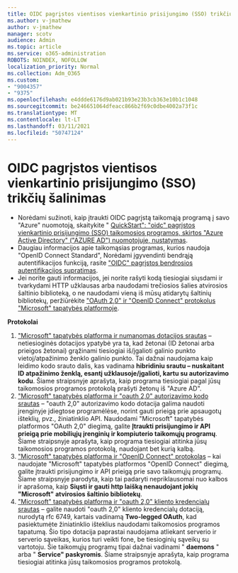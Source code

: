 ```yaml
---
title: OIDC pagrįstos vientisos vienkartinio prisijungimo (SSO) trikčių šalinimas
ms.author: v-jmathew
author: v-jmathew
manager: scotv
audience: Admin
ms.topic: article
ms.service: o365-administration
ROBOTS: NOINDEX, NOFOLLOW
localization_priority: Normal
ms.collection: Adm_O365
ms.custom:
- "9004357"
- "9375"
ms.openlocfilehash: e4ddde6176d9ab021b93e23b3cb363e10b1c1048
ms.sourcegitcommit: be246651064dfeacc866b2f69c0dbe4002a73f1c
ms.translationtype: MT
ms.contentlocale: lt-LT
ms.lasthandoff: 03/11/2021
ms.locfileid: "50747124"
---
```

# <a name="troubleshoot-oidc-based-seamless-single-sign-on-sso-issues"></a>OIDC pagrįstos vientisos vienkartinio prisijungimo (SSO) trikčių šalinimas

- Norėdami sužinoti, kaip įtraukti OIDC pagrįstą taikomąją programą į savo "Azure" nuomotoją, skaitykite " [QuickStart": "oidc" pagrįstos vienkartinio prisijungimo (SSO) taikomosios programos, skirtos "Azure Active Directory" ("AZURE AD") nuomotojuje, nustatymas](https://docs.microsoft.com/azure/active-directory/manage-apps/add-application-portal-setup-oidc-sso).
- Daugiau informacijos apie taikomąsias programas, kurios naudoja "OpenID Connect Standard", Norėdami įgyvendinti bendrąją autentifikacijos funkciją, rasite ["OIDC" pagrįstos bendrosios autentifikacijos supratimas](https://docs.microsoft.com/azure/active-directory/manage-apps/configure-oidc-single-sign-on).
- Jei norite gauti informacijos, jei norite rašyti kodą tiesiogiai siųsdami ir tvarkydami HTTP užklausas arba naudodami trečiosios šalies atvirosios šaltinio biblioteką, o ne naudodami vieną iš mūsų atidarytų šaltinių bibliotekų, peržiūrėkite ["OAuth 2,0" ir "OpenID Connect" protokolus "Microsoft" tapatybės platformoje](https://docs.microsoft.com/azure/active-directory/develop/active-directory-v2-protocols).

**Protokolai**

1. ["Microsoft" tapatybės platforma ir numanomas dotacijos srautas](https://docs.microsoft.com/azure/active-directory/develop/v2-oauth2-implicit-grant-flow) – netiesioginės dotacijos ypatybė yra ta, kad žetonai (ID žetonai arba prieigos žetonai) grąžinami tiesiogiai iš/įgalioti galinio punkto vietoj/atpažinimo ženklo galinio punkto. Tai dažnai naudojama kaip leidimo kodo srauto dalis, kas vadinama **hibridiniu srautu – nuskaitant ID atpažinimo ženklą, esantį užklausoje/įgalioti, kartu su autorizavimo kodu**. Šiame straipsnyje aprašyta, kaip programa tiesiogiai pagal jūsų taikomosios programos protokolą prašyti žetonų iš "Azure AD".
2. ["Microsoft" tapatybės platforma ir "oauth 2,0" autorizavimo kodo srautas](https://docs.microsoft.com/azure/active-directory/develop/v2-oauth2-auth-code-flow) – "oauth 2,0" autorizavimo kodo dotacija galima naudoti įrenginyje įdiegtose programėlėse, norint gauti prieigą prie apsaugotų išteklių, pvz., žiniatinklio API. Naudodami "Microsoft" tapatybės platformos "OAuth 2,0" diegimą, galite **Įtraukti prisijungimo ir API prieigą prie mobiliųjų įrenginių ir kompiuterio taikomųjų programų**. Šiame straipsnyje aprašyta, kaip programa tiesiogiai atitinka jūsų taikomosios programos protokolą, naudojant bet kurią kalbą.
3. ["Microsoft" tapatybės platforma ir "OpenID Connect" protokolas](https://docs.microsoft.com/azure/active-directory/develop/v2-protocols-oidc) – kai naudojate "Microsoft" tapatybės platformos "OpenID Connect" diegimą, galite įtraukti prisijungimo ir API prieigą prie savo taikomųjų programų. Šiame straipsnyje parodyta, kaip tai padaryti nepriklausomai nuo kalbos ir aprašoma, kaip **Siųsti ir gauti http laišką nenaudojant jokių "Microsoft" atvirosios šaltinio bibliotekų**.
4. ["Microsoft" tapatybės platforma ir "oauth 2,0" kliento kredencialų srautas](https://docs.microsoft.com/azure/active-directory/develop/v2-oauth2-client-creds-grant-flow) – galite naudoti "oauth 2,0" kliento kredencialų dotaciją, nurodytą rfc 6749, kartais vadinamą **Two-legged OAuth**, kad pasiektumėte žiniatinklio išteklius naudodami taikomosios programos tapatumą. Šio tipo dotacija paprastai naudojama atliekant serverio ir serverio sąveikas, kurios turi veikti fone, be tiesioginių sąveikų su vartotoju. Šie taikomųjų programų tipai dažnai vadinami " **daemons** " arba " **Service" paskyromis**. Šiame straipsnyje aprašyta, kaip programa tiesiogiai atitinka jūsų taikomosios programos protokolą.
